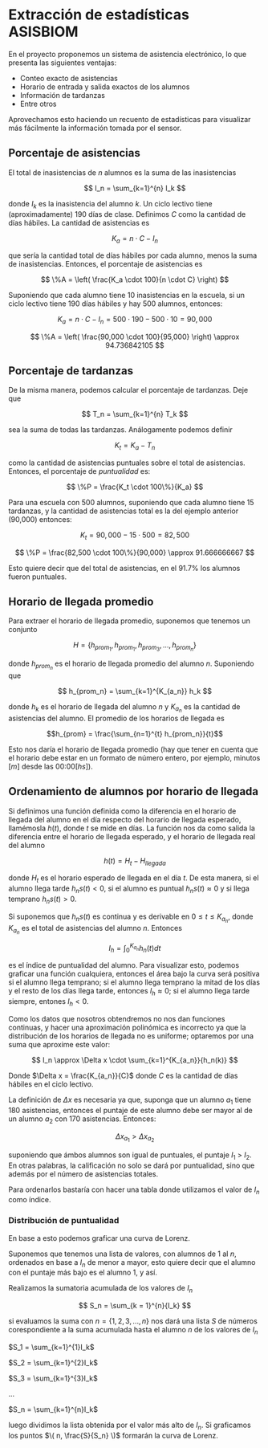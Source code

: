 # Extracción de estadísticas ASISBIOM

En el proyecto proponemos un sistema de asistencia electrónico, lo que presenta las siguientes ventajas:

* Conteo exacto de asistencias
* Horario de entrada y salida exactos de los alumnos
* Información de tardanzas
* Entre otros

Aprovechamos esto haciendo un recuento de estadísticas para visualizar más fácilmente la información tomada por el sensor.

## Porcentaje de asistencias

El total de inasistencias de $n$ alumnos es la suma de las inasistencias 

$$
I_n = \sum_{k=1}^{n} I_k 
$$

donde $I_k$ es la inasistencia del alumno $k$. Un ciclo lectivo tiene (aproximadamente) 190 días de clase. Definimos $C$ como la cantidad de días hábiles. La cantidad de asistencias es 

$$
K_a = n \cdot C - I_n
$$

que sería la cantidad total de días hábiles por cada alumno, menos la suma de inasistencias. Entonces, el porcentaje de asistencias es

$$
\%A = \left( \frac{K_a \cdot 100}{n \cdot C} \right)
$$

Suponiendo que cada alumno tiene 10 inasistencias en la escuela, si un ciclo lectivo tiene 190 días hábiles y hay 500 alumnos, entonces:

$$
K_a = n \cdot C - I_n = 500 \cdot 190 - 500 \cdot 10 = 90,000
$$

$$
\%A = \left( \frac{90,000 \cdot 100}{95,000} \right) \approx 94.736842105
$$

## Porcentaje de tardanzas

De la misma manera, podemos calcular el porcentaje de tardanzas. Deje que 

$$
T_n = \sum_{k=1}^{n} T_k 
$$

sea la suma de todas las tardanzas. Análogamente podemos definir 

$$
K_t = K_a - T_n
$$

como la cantidad de asistencias puntuales sobre el total de asistencias. Entonces, el porcentaje de *puntualidad* es:

$$
\%P = \frac{K_t \cdot 100\%}{K_a}
$$

Para una escuela con 500 alumnos, suponiendo que cada alumno tiene 15 tardanzas, y la cantidad de asistencias total es la del ejemplo anterior (90,000) entonces:

$$
K_t = 90,000 - 15 \cdot 500 = 82,500
$$

$$
\%P = \frac{82,500 \cdot 100\%}{90,000} \approx 91.666666667
$$

Esto quiere decir que del total de asistencias, en el 91.7% los alumnos fueron puntuales. 

## Horario de llegada promedio
Para extraer el horario de llegada promedio, suponemos que tenemos un conjunto 

$$
H = \{h_{prom_1}, h_{prom_1}, h_{prom_3}, ... , h_{prom_n}\}
$$

donde $h_{prom_n}$ es el horario de llegada promedio del alumno $n$. Suponiendo que 

$$
h_{prom_n} =  \sum_{k=1}^{K_{a_n}} h_k
$$

donde $h_k$ es el horario de llegada del alumno $n$ y $K_{a_n}$ es la cantidad de asistencias del alumno. El promedio de los horarios de llegada es

$$h_{prom} = \frac{\sum_{n=1}^{t} h_{prom_n}}{t}$$

Esto nos daría el horario de llegada promedio (hay que tener en cuenta que el horario debe estar en un formato de número entero, por ejemplo, minutos $[m]$ desde las 00:00$[hs]$).

## Ordenamiento de alumnos por horario de llegada

Si definimos una función definida como la diferencia en el horario de llegada del alumno en el día respecto del horario de llegada esperado, llamémosla $h(t)$, donde $t$ se mide en días. La función nos da como salida la diferencia entre el horario de llegada esperado, y el horario de llegada real del alumno

$$
h(t) = H_{t} - H_{llegada}
$$

donde $H_t$ es el horario esperado de llegada en el día $t$. De esta manera, si el alumno llega tarde $h_ns(t) < 0$, si el alumno es puntual $h_ns(t)\approx0$ y si llega temprano $h_ns(t) > 0$.

Si suponemos que $h_ns(t)$ es continua y es derivable en $0 \leq t \leq K_{a_n}$, donde $K_{a_n}$ es el total de asistencias del alumno $n$. Entonces 

$$
I_h=\int_{0}^{K_{a_n}}{h_n(t)}dt
$$

es el índice de puntualidad del alumno. Para visualizar esto, podemos graficar una función cualquiera, entonces el área bajo la curva será positiva si el alumno llega temprano; si el alumno llega temprano la mitad de los días y el resto de los días llega tarde, entonces $I_h\approx0$; si el alumno llega tarde siempre, entones $I_h < 0$.

Como los datos que nosotros obtendremos no nos dan funciones continuas, y hacer una aproximación polinómica es incorrecto ya que la distribución de los horarios de llegada no es uniforme; optaremos por una suma que aproxime este valor:

$$
I_n \approx \Delta x \cdot \sum_{k=1}^{K_{a_n}}{h_n(k)}
$$

Donde $\Delta x = \frac{K_{a_n}}{C}$ donde $C$ es la cantidad de días hábiles en el ciclo lectivo.

La definición de $\Delta x$ es necesaria ya que, suponga que un alumno $a_1$ tiene $180$ asistencias, entonces el puntaje de este alumno debe ser mayor al de un alumno $a_2$ con $170$ asistencias. Entonces:

$$
\Delta x_{a_1} > \Delta x_{a_2}
$$

suponiendo que ámbos alumnos son igual de puntuales, el puntaje $I_1$ > $I_2$. En otras palabras, la calificación no solo se dará por puntualidad, sino que además por el número de asistencias totales.

Para ordenarlos bastaría con hacer una tabla donde utilizamos el valor de $I_n$ como índice.

### Distribución de puntualidad

En base a esto podemos graficar una curva de Lorenz.

Suponemos que tenemos una lista de valores, con alumnos de $1$ al $n$, ordenados en base a $I_n$ de menor a mayor, esto quiere decir que el alumno con el puntaje más bajo es el alumno 1, y así.

Realizamos la sumatoria acumulada de los valores de $I_n$

$$
S_n = \sum_{k = 1}^{n}{I_k}
$$

si evaluamos la suma con $n = \{ 1, 2, 3, ..., n \}$ nos dará una lista $S$ de números corespondiente a la suma acumulada hasta el alumno $n$ de los valores de $I_n$

$S_1 = \sum_{k=1}^{1}I_k$

$S_2 = \sum_{k=1}^{2}I_k$

$S_3 = \sum_{k=1}^{3}I_k$

...

$S_n = \sum_{k=1}^{n}I_k$

luego dividimos la lista obtenida por el valor más alto de $I_n$. Si graficamos los puntos $\( n, \frac{S}{S_n} \)$  formarán la curva de Lorenz.
